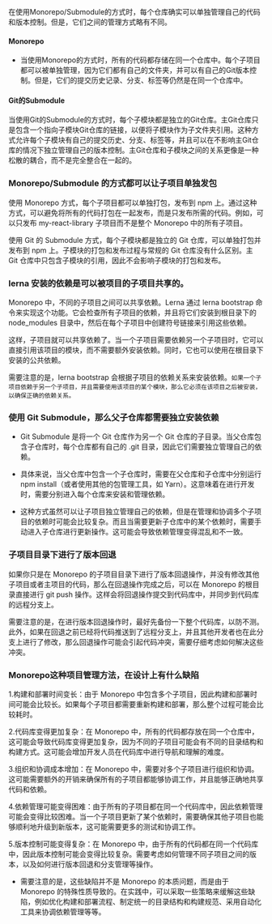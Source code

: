 在使用Monorepo/Submodule的方式时，每个仓库确实可以单独管理自己的代码和版本控制。但是，它们之间的管理方式略有不同。
#### Monorepo
* 当使用Monorepo的方式时，所有的代码都存储在同一个仓库中。每个子项目都可以被单独管理，因为它们都有自己的文件夹，并可以有自己的Git版本控制。但是，它们的提交历史记录、分支、标签等仍然是在同一个仓库中。
#### Git的Submodule
当使用Git的Submodule的方式时，每个子模块都是独立的Git仓库。主Git仓库只是包含一个指向子模块Git仓库的链接，以便将子模块作为子文件夹引用。这种方式允许每个子模块有自己的提交历史、分支、标签等，并且可以在不影响主Git仓库的情况下独立管理自己的版本控制。主Git仓库和子模块之间的关系更像是一种松散的耦合，而不是完全整合在一起的。

### Monorepo/Submodule 的方式都可以让子项目单独发包
使用 Monorepo 方式，每个子项目都可以单独打包，发布到 npm 上。通过这种方式，可以避免将所有的代码打包在一起发布，而是只发布所需的代码。例如，可以只发布 my-react-library 子项目而不是整个 Monorepo 中的所有子项目。

使用 Git 的 Submodule 方式，每个子模块都是独立的 Git 仓库，可以单独打包并发布到 npm 上。子模块的打包和发布过程与常规的 Git 仓库没有什么区别。主 Git 仓库中只包含子模块的引用，因此不会影响子模块的打包和发布。


### lerna 安装的依赖是可以被项目的子项目共享的。
 Monorepo 中，不同的子项目之间可以共享依赖。Lerna 通过 lerna bootstrap 命令来实现这个功能。它会检查所有子项目的依赖，并且将它们安装到根目录下的 node_modules 目录中，然后在每个子项目中创建符号链接来引用这些依赖。

这样，子项目就可以共享依赖了。当一个子项目需要依赖另一个子项目时，它可以直接引用该项目的模块，而不需要额外安装依赖。同时，它也可以使用在根目录下安装的公共依赖。

需要注意的是，lerna bootstrap 会根据子项目的依赖关系来安装依赖。`如果一个子项目依赖于另一个子项目，并且需要使用该项目的某个模块，那么它必须在该项目之后被安装，以确保正确的依赖关系。`

### 使用 Git Submodule，那么父子仓库都需要独立安装依赖
* Git Submodule 是将一个 Git 仓库作为另一个 Git 仓库的子目录。当父仓库包含子仓库时，每个仓库都有自己的 .git 目录，因此它们需要独立管理自己的依赖。

* 具体来说，当父仓库中包含一个子仓库时，需要在父仓库和子仓库中分别运行 npm install（或者使用其他的包管理工具，如 Yarn）。这意味着在进行开发时，需要分别进入每个仓库来安装和管理依赖。

* 这种方式虽然可以让子项目独立管理自己的依赖，但是在管理和协调多个子项目的依赖时可能会比较复杂。而且当需要更新子仓库中的某个依赖时，需要手动进入子仓库进行更新操作。这可能会导致依赖管理变得混乱和不一致。

### 子项目目录下进行了版本回退
如果你只是在 Monorepo 的子项目目录下进行了版本回退操作，并没有修改其他子项目或者主项目的代码，那么在回退操作完成之后，可以在 Monorepo 的根目录直接进行 git push 操作。这样会将回退操作提交到代码库中，并同步到代码库的远程分支上。

需要注意的是，在进行版本回退操作时，最好先备份一下整个代码库，以防不测。此外，如果在回退之前已经将代码推送到了远程分支上，并且其他开发者也在此分支上进行了修改，那么回退操作可能会引起代码冲突，需要仔细考虑如何解决这些冲突。

### Monorepo这种项目管理方法，在设计上有什么缺陷
1.构建和部署时间变长：由于 Monorepo 中包含多个子项目，因此构建和部署时间可能会比较长。如果每个子项目都需要重新构建和部署，那么整个过程可能会比较耗时。

2.代码库变得更加复杂：在 Monorepo 中，所有的代码都存放在同一个仓库中，这可能会导致代码库变得更加复杂，因为不同的子项目可能会有不同的目录结构和构建方式。这可能会增加开发人员在代码库中进行导航和理解的难度。

3.组织和协调成本增加：在 Monorepo 中，需要对多个子项目进行组织和协调。这可能需要额外的开销来确保所有的子项目都能够协调工作，并且能够正确地共享代码和依赖。

4.依赖管理可能变得困难：由于所有的子项目都在同一个代码库中，因此依赖管理可能会变得比较困难。当一个子项目更新了某个依赖时，需要确保其他子项目也能够顺利地升级到新版本，这可能需要更多的测试和协调工作。

5.版本控制可能变得复杂：在 Monorepo 中，由于所有的代码都在同一个代码库中，因此版本控制可能会变得比较复杂。需要考虑如何管理不同子项目之间的版本，以及如何进行版本回退和分支管理等操作。

* 需要注意的是，这些缺陷并不是 Monorepo 的本质问题，而是由于 Monorepo 的特殊性质导致的。在实践中，可以采取一些策略来缓解这些缺陷，例如优化构建和部署流程、制定统一的目录结构和构建规范、采用自动化工具来协调依赖管理等等。